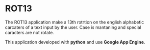 # ROT13
The ROT13 application make a 13th rotrtion on the english alphabetic carcaters of a text input by the user.
Case is mantaning and special caracters are not rotate.

This application developed with <b>python</b> and use <b>Google App Engine</b>.
